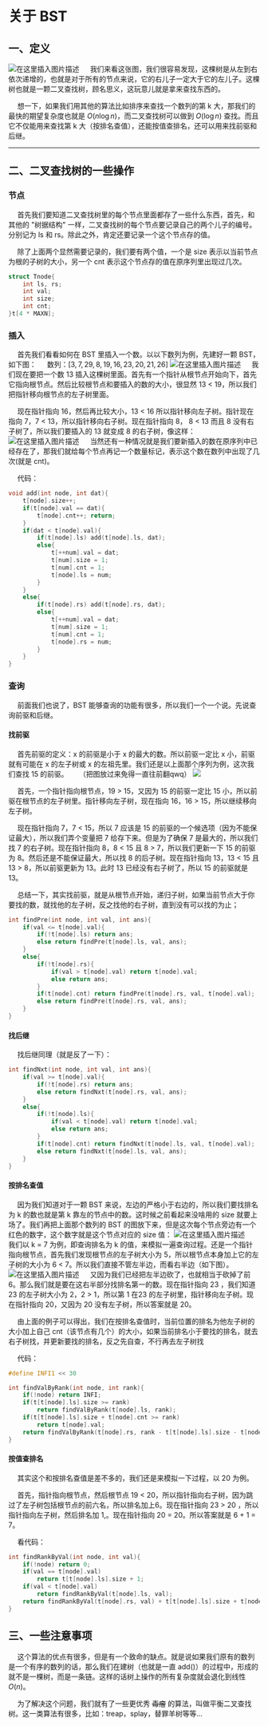 # 关于 BST
## 一、定义
![在这里插入图片描述](../../../OI/pic/BST1.png)
&emsp; 我们来看这张图，我们很容易发现，这棵树是从左到右依次递增的，也就是对于所有的节点来说，它的右儿子一定大于它的左儿子。这棵树也就是一颗二叉查找树，顾名思义，这玩意儿就是拿来查找东西的。

&emsp; 想一下，如果我们用其他的算法比如排序来查找一个数列的第 k 大，那我们的最快的期望复杂度也就是 $O(n\log  n)$，而二叉查找树可以做到 $O(\log n)$ 查找。而且它不仅能用来查找第 k 大（按排名查值），还能按值查排名，还可以用来找前驱和后继。

-----
## 二、二叉查找树的一些操作
### 节点
&emsp; 首先我们要知道二叉查找树里的每个节点里面都存了一些什么东西，首先，和其他的 "树据结构" 一样，二叉查找树的每个节点要记录自己的两个儿子的编号。分别记为 ls 和 rs。除此之外，肯定还要记录一个这个节点存的值。

&emsp; 除了上面两个显然需要记录的，我们要有两个值，一个是 size 表示以当前节点为根的子树的大小，另一个 cnt 表示这个节点存的值在原序列里出现过几次。

```cpp
struct Tnode{
	int ls, rs;
	int val;
	int size;
	int cnt;
}t[4 * MAXN];
```

### 插入
&emsp; 首先我们看看如何在 BST 里插入一个数。以以下数列为例，先建好一颗 BST，如下图：
&emsp; 数列：$[3, 7, 29, 8, 19,16, 23, 20, 21, 26]$
![在这里插入图片描述](../../pic/BST2.png)
&emsp; 我们现在要把一个数 13 插入这棵树里面。首先有一个指针从根节点开始向下，首先它指向根节点。然后比较根节点和要插入的数的大小，很显然 13 < 19，所以我们把指针移向根节点的左子树里面。

&emsp; 现在指针指向 16，然后再比较大小，13 < 16 所以指针移向左子树。指针现在指向 7，7  < 13，所以指针移向右子树。现在指针指向 8， 8 < 13 而且 8 没有右子树了，所以我们要插入的 13 就变成 8 的右子树，像这样：
![在这里插入图片描述](../../pic/BST3.png)
&emsp; 当然还有一种情况就是我们要新插入的数在原序列中已经存在了，那我们就给每个节点再记一个数量标记，表示这个数在数列中出现了几次(就是 cnt)。

&emsp; 代码：
```cpp
void add(int node, int dat){
	t[node].size++;
	if(t[node].val == dat){
		t[node].cnt++; return;
	}
	if(dat < t[node].val){
		if(t[node].ls) add(t[node].ls, dat);
		else{
			t[++num].val = dat;
			t[num].size = 1;
			t[num].cnt = 1;
			t[node].ls = num;
		}
	}
	else{
		if(t[node].rs) add(t[node].rs, dat);
		else{
			t[++num].val = dat;
			t[num].size = 1;
			t[num].cnt = 1;
			t[node].rs = num;
		}
	}
}
```

### 查询
&emsp; 前面我们也说了，BST 能够查询的功能有很多，所以我们一个一个说。先说查询前驱和后继。
#### 找前驱
&emsp; 首先前驱的定义：x 的前驱是小于 x 的最大的数。所以前驱一定比 x 小，前驱就有可能在 x 的左子树或 x 的左祖先里。我们还是以上面那个序列为例，这次我们查找 15 的前驱。
&emsp; （把图放过来免得一直往前翻qwq）
![](../../pic/BST3.png)

&emsp; 首先，一个指针指向根节点，19 > 15，又因为 15 的前驱一定比 15 小，所以前驱在根节点的左子树里。指针移向左子树，现在指向 16，16 > 15，所以继续移向左子树。

&emsp; 现在指针指向 7，7 < 15，所以 7 应该是 15 的前驱的一个候选项（因为不能保证最大），所以我们弄个变量把 7 给存下来。但是为了确保 7 是最大的，所以我们找 7 的右子树。现在指针指向 8，8 < 15 且 8 > 7，所以我们更新一下 15 的前驱为 8。然后还是不能保证最大，所以找 8 的后子树。现在指针指向 13，13 < 15 且 13 > 8，所以前驱更新为 13。此时 13 已经没有右子树了，所以 15 的前驱就是 13。

&emsp; 总结一下，其实找前驱，就是从根节点开始，递归子树，如果当前节点大于你要找的数，就找他的左子树，反之找他的右子树，直到没有可以找的为止；

```cpp
int findPre(int node, int val, int ans){
	if(val <= t[node].val){
		if(!t[node].ls) return ans;
		else return findPre(t[node].ls, val, ans);
	}
	else{
		if(!t[node].rs){
			if(val > t[node].val) return t[node].val;
			else return ans;
		}
		if(t[node].cnt) return findPre(t[node].rs, val, t[node].val);
		else return findPre(t[node].rs, val, ans);
	}
}
```

#### 找后继
&emsp; 找后继同理（就是反了一下）：

```cpp
int findNxt(int node, int val, int ans){
	if(val >= t[node].val){
		if(!t[node].rs) return ans;
		else return findNxt(t[node].rs, val, ans);
	}
	else{
		if(!t[node].ls){
			if(val < t[node].val) return t[node].val;
			else return ans;
		}
		if(t[node].cnt) return findNxt(t[node].ls, val, t[node].val);
		else return findNxt(t[node].ls, val, ans);
	}
}
```

#### 按排名查值
&emsp; 因为我们知道对于一颗 BST 来说，左边的严格小于右边的，所以我们要找排名为 k 的数也就是第 k 靠左的节点中的数。这时候之前看起来没啥用的 size 就要上场了。我们再把上面那个数列的 BST 的图放下来，但是这次每个节点旁边有一个红色的数字，这个数字就是这个节点对应的 size 值：
![在这里插入图片描述](../../pic/BST4.png)
&emsp; 我们以 k = 7 为例，即查询排名为 k 的值，来模拟一遍查询过程。还是一个指针指向根节点，首先我们发现根节点的左子树大小为 5，所以根节点本身加上它的左子树的大小为 6 < 7。所以我们直接不管左半边，而看右半边（如下图）。
![在这里插入图片描述](../../pic/BST5.png)
&emsp; 又因为我们已经把左半边砍了，也就相当于砍掉了前 6。那么我们就是要在这右半部分找排名第一的数。现在指针指向 23 ，我们知道 23 的左子树大小为 2，2 > 1，所以第 1 在23 的左子树里，指针移向左子树。现在指针指向 20，又因为 20 没有左子树，所以答案就是 20。

&emsp; 由上面的例子可以得出，我们在按排名查值时，当前位置的排名为他左子树的大小加上自己 cnt（该节点有几个）的大小，如果当前排名小于要找的排名，就去右子树找，并更新要找的排名，反之先自查，不行再去左子树找

&emsp; 代码：
```cpp
#define INFI1 << 30

int findValByRank(int node, int rank){
	if(!node) return INFI;
	if(t[t[node].ls].size >= rank)
		return findValByRank(t[node].ls, rank);
	if(t[t[node].ls].size + t[node].cnt >= rank)
		return t[node].val;
	return findValByRank(t[node].rs, rank - t[t[node].ls].size - t[node].cnt);
}
```

#### 按值查排名
&emsp; 其实这个和按排名查值是差不多的，我们还是来模拟一下过程，以 20 为例。

&emsp; 首先，指针指向根节点，然后根节点 19 < 20，所以指针指向右子树，因为跳过了左子树包括根节点的前六名，所以排名加上6。现在指针指向 23 > 20 ，所以指针指向左子树，然后排名加 1,。现在指针指向 20 = 20。所以答案就是 6 + 1 = 7。

&emsp; 看代码：

```cpp
int findRankByVal(int node, int val){
	if(!node) return 0;
	if(val == t[node].val)
		return t[t[node].ls].size + 1;
	if(val < t[node].val)
		return findRankByVal(t[node].ls, val);
	return findRankByVal(t[node].rs, val) + t[t[node].ls].size + t[node].cnt;
}
```

## 三、一些注意事项
&emsp; 这个算法的优点有很多，但是有一个致命的缺点。就是说如果我们原有的数列是一个有序的数列的话，那么我们在建树（也就是一直 add()）的过程中，形成的就不是一棵树，而是一条链。这样的话树上操作的所有复杂度就会退化到线性 $O(n)$。

&emsp; 为了解决这个问题，我们就有了一些更优秀 ~~毒瘤~~ 的算法，叫做平衡二叉查找树。这一类算法有很多，比如：treap，splay，替罪羊树等等...
